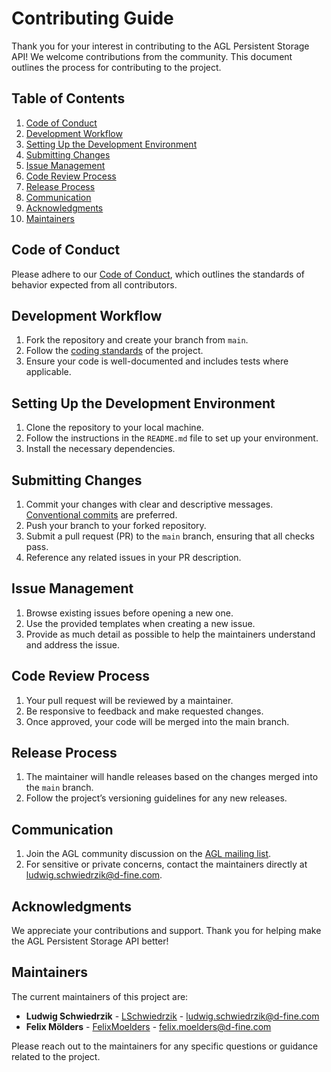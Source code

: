 # Contributing Guide

Thank you for your interest in contributing to the AGL Persistent Storage API! 
We welcome contributions from the community. This document outlines the 
process for contributing to the project.

## Table of Contents

1. [Code of Conduct](#code-of-conduct)
2. [Development Workflow](#development-workflow)
3. [Setting Up the Development Environment](#setting-up-the-development-environment)
4. [Submitting Changes](#submitting-changes)
5. [Issue Management](#issue-management)
6. [Code Review Process](#code-review-process)
7. [Release Process](#release-process)
8. [Communication](#communication)
9. [Acknowledgments](#acknowledgments)
10. [Maintainers](#maintainers)

## Code of Conduct

Please adhere to our [Code of Conduct](./CODE_OF_CONDUCT.md), 
which outlines the standards of behavior expected from all contributors.

## Development Workflow

1. Fork the repository and create your branch from `main`.
2. Follow the [coding standards](./CODING_STANDARDS.md) of the project.
3. Ensure your code is well-documented and includes tests where applicable.

## Setting Up the Development Environment

1. Clone the repository to your local machine.
2. Follow the instructions in the `README.md` file to set up your environment.
3. Install the necessary dependencies.

## Submitting Changes

1. Commit your changes with clear and descriptive messages. [Conventional commits](https://www.conventionalcommits.org/en/v1.0.0/) are preferred.
2. Push your branch to your forked repository.
3. Submit a pull request (PR) to the `main` branch, ensuring that all checks pass.
4. Reference any related issues in your PR description.

## Issue Management

1. Browse existing issues before opening a new one.
2. Use the provided templates when creating a new issue.
3. Provide as much detail as possible to help the maintainers understand and address the issue.

## Code Review Process

1. Your pull request will be reviewed by a maintainer.
2. Be responsive to feedback and make requested changes.
3. Once approved, your code will be merged into the main branch.

## Release Process

1. The maintainer will handle releases based on the changes merged into the `main` branch.
2. Follow the project’s versioning guidelines for any new releases.

## Communication

1. Join the AGL community discussion on the [AGL mailing list](https://lists.automotivelinux.org/g/agl-main).
2. For sensitive or private concerns, contact the maintainers directly at ludwig.schwiedrzik@d-fine.com.

## Acknowledgments

We appreciate your contributions and support. Thank you for helping make the AGL Persistent Storage API better!

## Maintainers

The current maintainers of this project are:

- **Ludwig Schwiedrzik** - [LSchwiedrzik](https://github.com/LSchwiedrzik) - ludwig.schwiedrzik@d-fine.com
- **Felix Mölders** - [FelixMoelders](https://github.com/FelixMoelders) - felix.moelders@d-fine.com

Please reach out to the maintainers for any specific questions or guidance related to the project.